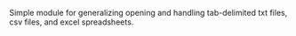 Simple module for generalizing opening and handling tab-delimited txt files,
csv files, and excel spreadsheets.
